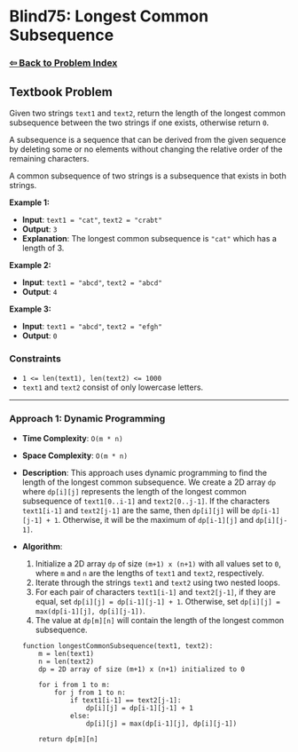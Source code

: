 # Blind75: Longest Common Subsequence

### [⇦ Back to Problem Index](../../index.md)

## Textbook Problem

Given two strings `text1` and `text2`, return the length of the longest common subsequence between the two strings if one exists, otherwise return `0`.

A subsequence is a sequence that can be derived from the given sequence by deleting some or no elements without changing the relative order of the remaining characters.

A common subsequence of two strings is a subsequence that exists in both strings.

**Example 1:**

- **Input**: `text1 = "cat"`, `text2 = "crabt"`
- **Output**: `3`
- **Explanation**: The longest common subsequence is `"cat"` which has a length of 3.

**Example 2:**

- **Input**: `text1 = "abcd"`, `text2 = "abcd"`
- **Output**: `4`

**Example 3:**

- **Input**: `text1 = "abcd"`, `text2 = "efgh"`
- **Output**: `0`

### Constraints

- `1 <= len(text1), len(text2) <= 1000`
- `text1` and `text2` consist of only lowercase letters.

---

### Approach 1: Dynamic Programming

- **Time Complexity**: `O(m * n)`
- **Space Complexity**: `O(m * n)`
- **Description**: This approach uses dynamic programming to find the length of the longest common subsequence. We create a 2D array `dp` where `dp[i][j]` represents the length of the longest common subsequence of `text1[0..i-1]` and `text2[0..j-1]`. If the characters `text1[i-1]` and `text2[j-1]` are the same, then `dp[i][j]` will be `dp[i-1][j-1] + 1`. Otherwise, it will be the maximum of `dp[i-1][j]` and `dp[i][j-1]`.
- **Algorithm**:

  1. Initialize a 2D array `dp` of size `(m+1) x (n+1)` with all values set to `0`, where `m` and `n` are the lengths of `text1` and `text2`, respectively.
  2. Iterate through the strings `text1` and `text2` using two nested loops.
  3. For each pair of characters `text1[i-1]` and `text2[j-1]`, if they are equal, set `dp[i][j] = dp[i-1][j-1] + 1`. Otherwise, set `dp[i][j] = max(dp[i-1][j], dp[i][j-1])`.
  4. The value at `dp[m][n]` will contain the length of the longest common subsequence.

  ```pseudo
  function longestCommonSubsequence(text1, text2):
      m = len(text1)
      n = len(text2)
      dp = 2D array of size (m+1) x (n+1) initialized to 0

      for i from 1 to m:
          for j from 1 to n:
              if text1[i-1] == text2[j-1]:
                  dp[i][j] = dp[i-1][j-1] + 1
              else:
                  dp[i][j] = max(dp[i-1][j], dp[i][j-1])

      return dp[m][n]
  ```
